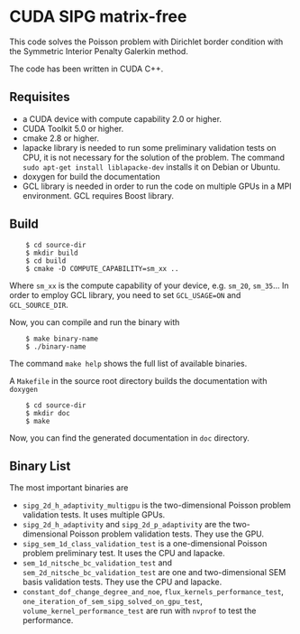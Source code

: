 CUDA SIPG matrix-free
=====================

This code solves the Poisson problem with Dirichlet border condition with the
Symmetric Interior Penalty Galerkin method.

The code has been written in CUDA C++.

Requisites
----------

 * a CUDA device with compute capability 2.0 or higher.
 * CUDA Toolkit 5.0 or higher.
 * cmake 2.8 or higher.
 * lapacke library is needed to run some preliminary validation tests on CPU, it is not necessary for the solution of the problem. The command `sudo apt-get install liblapacke-dev` installs it on Debian or Ubuntu.
 * doxygen for build the documentation
 * GCL library is needed in order to run the code on multiple GPUs in a MPI environment. GCL requires Boost library. 

  
Build 
-----

```
    $ cd source-dir
    $ mkdir build
    $ cd build 
    $ cmake -D COMPUTE_CAPABILITY=sm_xx ..
```

Where `sm_xx` is the compute capability of your device, e.g. `sm_20`, `sm_35`...
In order to employ GCL library, you need to set `GCL_USAGE=ON` and `GCL_SOURCE_DIR`.


Now, you can compile and run the binary with


```
    $ make binary-name
    $ ./binary-name
```

The command `make help` shows the full list of available binaries.

A `Makefile` in the source root directory builds the documentation with `doxygen`  

```
    $ cd source-dir
    $ mkdir doc
    $ make
```

Now, you can find the generated documentation in `doc` directory.



Binary List
-----------

The most important binaries are

 * `sipg_2d_h_adaptivity_multigpu` is the two-dimensional Poisson problem validation tests. It uses multiple GPUs.
 * `sipg_2d_h_adaptivity` and `sipg_2d_p_adaptivity` are the two-dimensional Poisson problem validation tests. They use the GPU.
 * `sipg_sem_1d_class_validation_test` is a one-dimensional Poisson problem preliminary test. It uses the CPU and lapacke.
 * `sem_1d_nitsche_bc_validation_test` and `sem_2d_nitsche_bc_validation_test` are one and two-dimensional SEM basis validation tests. They use the CPU and lapacke. 
 * `constant_dof_change_degree_and_noe`, `flux_kernels_performance_test`, `one_iteration_of_sem_sipg_solved_on_gpu_test`, `volume_kernel_performance_test` are run with `nvprof` to test the performance. 



